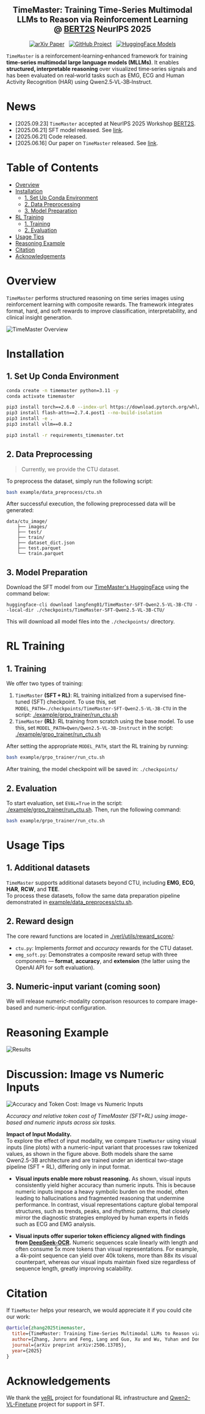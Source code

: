 <h2 align="center">
TimeMaster: Training Time-Series Multimodal LLMs to Reason via Reinforcement Learning  
<br>
<b>@ <a href="https://berts-workshop.github.io/">BERT2S</a> NeurIPS 2025</b>
</h2>


<p align="center">
  <a href="https://arxiv.org/abs/2506.13705">
    <img src="https://img.shields.io/badge/arXiv-Paper-red?style=flat-square&logo=arxiv" alt="arXiv Paper"></a>
  &nbsp;
  <a href="https://github.com/langfengQ/TimeMaster">
    <img src="https://img.shields.io/badge/GitHub-Project-181717?style=flat-square&logo=github" alt="GitHub Project"></a>
  &nbsp;
  <a href="https://huggingface.co/collections/langfeng01/timemaster-68554b6ec27ee539d07a6e40">
    <img src="https://img.shields.io/badge/HuggingFace-Models-yellow?style=flat-square&logo=huggingface" alt="HuggingFace Models"></a>
</p>

`TimeMaster` is a reinforcement‑learning‑enhanced framework for training **time‑series multimodal large language models (MLLMs)**. It enables **structured, interpretable reasoning** over visualized time‑series signals and has been evaluated on real‑world tasks such as EMG, ECG and Human Activity Recognition (HAR) using Qwen2.5‑VL‑3B‑Instruct.

# News
- [2025.09.23] `TimeMaster` accepted at NeurIPS 2025 Workshop [BERT2S](https://berts-workshop.github.io/).
- [2025.06.21] SFT model released. See [link](https://huggingface.co/collections/langfeng01/timemaster-68554b6ec27ee539d07a6e40).
- [2025.06.21] Code released.
- [2025.06.16] Our paper on `TimeMaster` released. See [link](https://arxiv.org/abs/2506.13705).

# Table of Contents

- [Overview](#overview)
- [Installation](#installation)
  - [1. Set Up Conda Environment](#1-set-up-conda-environment)
  - [2. Data Preprocessing](#2-data-preprocessing)
  - [3. Model Preparation](#3-model-preparation)
- [RL Training](#rl-training)
  - [1. Training](#1-training)
  - [2. Evaluation](#2-evaluation)
- [Usage Tips](#usage-tips)
- [Reasoning Example](#reasoning-example)
- [Citation](#citation)
- [Acknowledgements](#acknowledgements)

# Overview

`TimeMaster` performs structured reasoning on time series images using reinforcement learning with composite rewards. The framework integrates format, hard, and soft rewards to improve classification, interpretability, and clinical insight generation.

![TimeMaster Overview](./assets/framework.png)

# Installation
## 1. Set Up Conda Environment
```bash
conda create -n timemaster python=3.11 -y
conda activate timemaster

pip3 install torch==2.6.0 --index-url https://download.pytorch.org/whl/cu124
pip3 install flash-attn==2.7.4.post1 --no-build-isolation
pip3 install -e .
pip3 install vllm==0.8.2

pip3 install -r requirements_timemaster.txt
```

## 2. Data Preprocessing
> Currently, we provide the CTU dataset. 

To preprocess the dataset, simply run the following script:

```bash
bash example/data_preprocess/ctu.sh
```
After successful execution, the following preprocessed data will be generated:
```
data/ctu_image/
    ├── images/
    ├── test/
    ├── train/
    ├── dataset_dict.json
    ├── test.parquet
    └── train.parquet
```

## 3. Model Preparation

Download the SFT model from our [TimeMaster's HuggingFace](https://huggingface.co/collections/langfeng01/timemaster-68554b6ec27ee539d07a6e40) using the command below:
```
huggingface-cli download langfeng01/TimeMaster-SFT-Qwen2.5-VL-3B-CTU --local-dir ./checkpoints/TimeMaster-SFT-Qwen2.5-VL-3B-CTU/
```
This will download all model files into the `./checkpoints/` directory.

# RL Training

## 1. Training

We offer two types of training:
1. `TimeMaster` **(SFT + RL)**: RL training initialized from a supervised fine-tuned (SFT) checkpoint. To use this, set `MODEL_PATH=./checkpoints/TimeMaster-SFT-Qwen2.5-VL-3B-CTU` in the script: [./example/grpo_trainer/run_ctu.sh](./example/grpo_trainer/run_ctu.sh)
2. `TimeMaster` **(RL)**: RL training from scratch using the base model. To use this, set `MODEL_PATH=Qwen/Qwen2.5-VL-3B-Instruct` in the script: [./example/grpo_trainer/run_ctu.sh](./example/grpo_trainer/run_ctu.sh)

After setting the appropriate `MODEL_PATH`, start the RL training by running:
```bash
bash example/grpo_trainer/run_ctu.sh   
```
After training, the model checkpoint will be saved in: `./checkpoints/`

## 2. Evaluation
To start evaluation, set `EVAL=True` in the script: [./example/grpo_trainer/run_ctu.sh](./example/grpo_trainer/run_ctu.sh). Then, run the following command:
```bash
bash example/grpo_trainer/run_ctu.sh
```



# Usage Tips

## 1. Additional datasets

`TimeMaster` supports additional datasets beyond CTU, including **EMG**, **ECG**, **HAR**, **RCW**, and **TEE**.  
To process these datasets, follow the same data preparation pipeline demonstrated in [example/data_preprocess/ctu.sh](./example/data_preprocess/ctu.sh).

## 2. Reward design

The core reward functions are located in [./verl/utils/reward_score/](./verl/utils/reward_score):

- `ctu.py`: Implements *format* and *accuracy* rewards for the CTU dataset.
- `emg_soft.py`: Demonstrates a composite reward setup with three components — **format**, **accuracy**, and **extension** (the latter using the OpenAI API for soft evaluation).

## 3. Numeric-input variant (coming soon)

We will release numeric-modality comparison resources to compare image-based and numeric-input configuration.

# Reasoning Example

![Results](./assets/results.png)


# Discussion: Image vs Numeric Inputs

![Accuracy and Token Cost: Image vs Numeric Inputs](./assets/num_image.jpg)

*Accuracy and relative token cost of TimeMaster (SFT+RL) using image-based and numeric inputs across six tasks.*

**Impact of Input Modality.**  
To explore the effect of input modality, we compare `TimeMaster` using visual inputs (line plots) with a numeric-input variant that processes raw tokenized values, as shown in the figure above. Both models share the same Qwen2.5-3B architecture and are trained under an identical two-stage pipeline (SFT + RL), differing only in input format.

- **Visual inputs enable more robust reasoning.** As shown, visual inputs consistently yield higher accuracy than numeric inputs. This is because numeric inputs impose a heavy symbolic burden on the model, often leading to hallucinations and fragmented reasoning that undermine performance. In contrast, visual representations capture global temporal structures, such as trends, peaks, and rhythmic patterns, that closely mirror the diagnostic strategies employed by human experts in fields such as ECG and EMG analysis.

- **Visual inputs offer superior token efficiency aligned with findings from [DeepSeek-OCR](https://www.arxiv.org/pdf/2510.18234).** Numeric sequences scale linearly with length and often consume 5x more tokens than visual representations. For example, a 4k-point sequence can yield over 40k tokens, more than 88x its visual counterpart, whereas our visual inputs maintain fixed size regardless of sequence length, greatly improving scalability.

# Citation

If `TimeMaster` helps your research, we would appreciate it if you could cite our work:

```bibtex
@article{zhang2025timemaster,
  title={TimeMaster: Training Time-Series Multimodal LLMs to Reason via Reinforcement Learning},
  author={Zhang, Junru and Feng, Lang and Guo, Xu and Wu, Yuhan and Dong, Yabo and Xu, Duanqing},
  journal={arXiv preprint arXiv:2506.13705},
  year={2025}
}
```

# Acknowledgements

We thank the [veRL](https://github.com/volcengine/verl) project for foundational RL infrastructure and [Qwen2-VL-Finetune](https://github.com/2U1/Qwen2-VL-Finetune) project for support in SFT.
